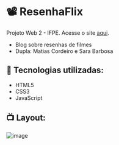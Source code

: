 # 📽️ ResenhaFlix
Projeto Web 2 - IFPE. Acesse o site [aqui](#).

- Blog sobre resenhas de filmes
- Dupla: Matias Cordeiro e Sara Barbosa

## 🍿 Tecnologias utilizadas:
- HTML5
- CSS3
- JavaScript

## 📺 Layout:
![image](https://user-images.githubusercontent.com/97530586/204576827-dab7a162-889c-4d70-924f-9638e3ff7449.png)
